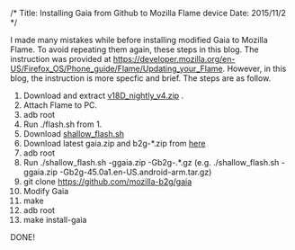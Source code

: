 /*
Title: Installing Gaia from Github to Mozilla Flame device
Date: 2015/11/2
*/

I made many mistakes while before installing modified Gaia to Mozilla Flame.
To avoid repeating them again, these steps in this blog.
The instruction was provided at https://developer.mozilla.org/en-US/Firefox_OS/Phone_guide/Flame/Updating_your_Flame. However, in this blog, the instruction is more specfic and brief. The steps are as follow.

1. Download and extract [v18D_nightly_v4.zip](http://cds.w5v8t3u9.hwcdn.net/v18D_nightly_v4.zip)
.
2. Attach Flame to PC.
3. adb root
4. Run ./flash.sh from 1.
5. Download [shallow_flash.sh](https://raw.githubusercontent.com/Mozilla-TWQA/B2G-flash-tool/master/shallow_flash.sh)
6. Download latest gaia.zip and b2g-*.zip from [here](https://ftp.mozilla.org/pub/mozilla.org/b2g/nightly/latest-mozilla-central-flame-kk/)
7. adb root
8. Run ./shallow_flash.sh -ggaia.zip -Gb2g-.*.gz (e.g. ./shallow_flash.sh -ggaia.zip -Gb2g-45.0a1.en-US.android-arm.tar.gz)
9. git clone https://github.com/mozilla-b2g/gaia
10. Modify Gaia
11. make
12. adb root
13. make install-gaia

DONE!

